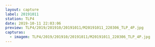 ```yaml
---
layout: capture
label: 20191011
station: TLP4
date: 2019-10-11 22:03:06
preview: TLP4/2019/201910/20191011/M20191011_220306_TLP_4P.jpg
capturas:
  - imagem: TLP4/2019/201910/20191011/M20191011_220306_TLP_4P.jpg
---
```

